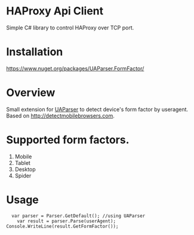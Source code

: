 # HAProxy Api Client

Simple C# library to control HAProxy over TCP port.

# Installation

https://www.nuget.org/packages/UAParser.FormFactor/

# Overview

Small extension for [UAParser](https://www.nuget.org/packages/UAParser) to detect device's form factor by useragent. Based on http://detectmobilebrowsers.com.

# Supported form factors.

1. Mobile
2. Tablet
3. Desktop
4. Spider

# Usage

	  var parser = Parser.GetDefault(); //using UAParser
		var result = parser.Parse(userAgent);
    Console.WriteLine(result.GetFormFactor());
	

